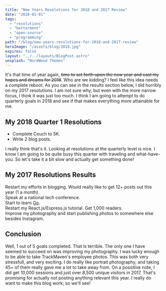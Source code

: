 ```yaml
---
title: "New Years Resolutions for 2018 and 2017 Review"
date: "2018-01-01"
tags:
  - "resolutions"
  - "betterment"
  - "open-source"
  - "programming"
path: "/blog/new-years-resolutions-for-2018-and-2017-review"
heroImage: "/assets/blog/2018.jpg"
expires: false
layout: "../../layouts/BlogPost.astro"
unsplash: "NordWood Themes"
---
```


It's that time of year again, <strike>time to set forth upon the new year and cast my hopes and dreams for 2018</strike>. Who are we kidding? I feel like this idea needs a complete reboot. As you can see in the results section below, I did horribly on my 2017 resolutions. I am not sure why, but even with the more narrow focus, I think it was just too much. I think I am going to attempt to do quarterly goals in 2018 and see if that makes everything more attainable for me.

## My 2018 Quarter 1 Resolutions

- Complete Couch to 5K.
- Write 2 blog posts.

I really think that's it. Looking at resolutions at the quarterly level is nice. I know I am going to be quite busy this quarter with traveling and what-have-you. So let's take it a bit slow and actually get something done!

## My 2017 Resolutions Results

<span class="text-danger"><i class="fa fa-times fa-fw"></i> Restart my efforts in blogging. Would really like to get 12+ posts out this year (1 a month).</span><br />
<span class="text-danger"><i class="fa fa-times fa-fw"></i> Speak at a national tech conference.</span><br />
<span class="text-danger"><i class="fa fa-times fa-fw"></i> Start to learn [Go](https://golang.org/).</span><br />
<span class="text-danger"><i class="fa fa-times fa-fw"></i> Restart my React.js/Express.js tutorial. Get 1,000 readers.</span><br />
<span class="text-success"><i class="fas fa-check fa-fw"></i> Improve my photography and start publishing photos to somewhere else besides Instagram.</span><br />

## Conclusion

Well, 1 out of 5 goals completed. That is terrible. The only one I have seemed to succeed on was improving my photography. I was lucky enough to be able to take TrackMaven's employee photos. This was both very stressfull, and very exciting. I do really like portrait photography, and taking 45+ of them really gave me a lot to take away from. On a possitive note, I did get 10,000 sessions and just over 8,500 unique visitors in 2017. That's promising for actually not posting anything relevant this year. I really do want to make this blog work; so we'll see!
